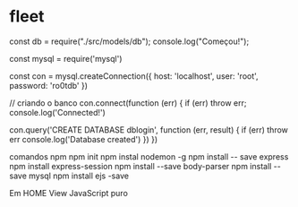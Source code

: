 # fleet

const db = require("./src/models/db");
console.log("Começou!");


const mysql = require('mysql')

const con = mysql.createConnection({
  host: 'localhost',
  user: 'root',
  password: 'ro0tdb'
})


// criando o banco
con.connect(function (err) {
  if (err) throw err;
  console.log('Connected!')

  con.query('CREATE DATABASE dblogin', function (err, result) {
    if (err) throw err
    console.log('Database created')
  })
})




comandos npm
npm init
npm instal nodemon -g 
npm install -- save express
npm install express-session
npm install --save body-parser
npm install --save mysql
npm install ejs -save


Em HOME View
JavaScript puro
<script type="text/javascript">
    function upd(){
        formulario = document.getElementById("formulario");
        formulario.action = '/update';
        formulario.submit();       
        alert ("Atualizado com sucesso!");         
    }

    function del(){
        formulario = document.getElementById("formulario");
        formulario.action = '/delete';
        formulario.submit(); 
        alert ("Excluído com sucesso!");    
    }
</script>